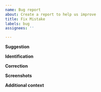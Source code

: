 ```yaml
---
name: Bug report
about: Create a report to help us improve
title: Fix Mistake
labels: bug
assignees: ''

---
```


**Suggestion**
<!-- A clear and concise description of what corrections are needed. -->

**Identification**
<!-- - Chapter number -->
<!-- - Section (lectures, notes, link, etc.) -->

**Correction**
<!-- A clear and concise description of what would correct this issue. -->

**Screenshots**
<!-- If applicable, add screenshots to help explain. -->

**Additional context**
<!-- Add any other context about the problem here. -->
